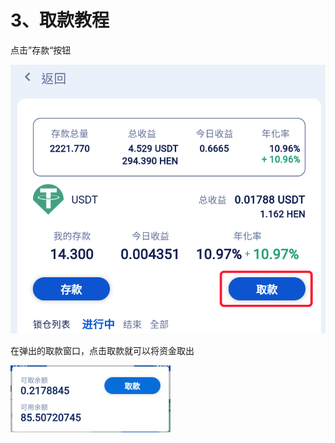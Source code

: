 # 3、取款教程

点击”存款“按钮

![](../.gitbook/assets/image%20%2812%29.png)

在弹出的取款窗口，点击取款就可以将资金取出

![](../.gitbook/assets/image%20%289%29.png)

